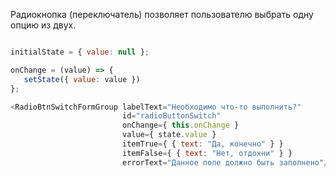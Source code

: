 Радиокнопка (переключатель) позволяет пользователю выбрать одну опцию из двух.

```javascript

initialState = { value: null };

onChange = (value) => {
   setState({ value: value })
};

<RadioBtnSwitchFormGroup labelText="Необходимо что-то выполнить?"
                         id="radioButtonSwitch"
                         onChange={ this.onChange }
                         value={ state.value }
                         itemTrue={ { text: "Да, конечно" } }
                         itemFalse={ { text: "Нет, отдохни" } }
                         errorText="Данное поле должно быть заполнено"/>
```
